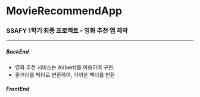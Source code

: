# MovieRecommendApp

### SSAFY 1학기 최종 프로젝트 - 영화 추천 앱 제작
---
##### BackEnd
- 영화 추천 서비스는 AI(bert)를 이용하여 구현.
- 줄거리를 벡터로 변환하여, 가까운 벡터를 반환


##### FrontEnd
